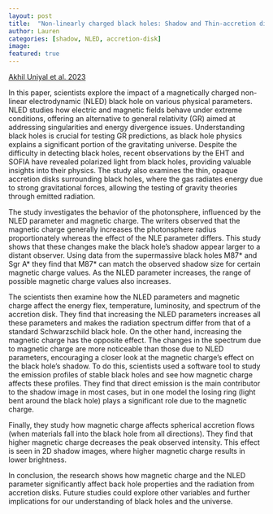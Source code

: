 ```yaml
---
layout: post
title:  "Non-linearly charged black holes: Shadow and Thin-accretion disk"
author: Lauren
categories: [shadow, NLED, accretion-disk]
image: 
featured: true
---
```

[Akhil Uniyal et al. 2023](https://arxiv.org/pdf/2303.07174)

In this paper, scientists explore the impact of a magnetically charged non-linear electrodynamic (NLED) black hole on various physical parameters. NLED studies how electric and magnetic fields behave under extreme conditions, offering an alternative to general relativity (GR) aimed at addressing singularities and energy divergence issues. Understanding black holes is crucial for testing GR predictions, as black hole physics explains a significant portion of the gravitating universe. Despite the difficulty in detecting black holes, recent observations by the EHT and SOFIA have revealed polarized light from black holes, providing valuable insights into their physics. The study also examines the thin, opaque accretion disks surrounding black holes, where the gas radiates energy due to strong gravitational forces, allowing the testing of gravity theories through emitted radiation. 

The study investigates the behavior of the photonsphere, influenced by the NLED parameter and magnetic charge. The writers observed that the magnetic charge generally increases the photonsphere radius proportionately whereas the effect of the NLE parameter differs. This study shows that these changes make the black hole’s shadow appear larger to a distant observer. Using data from the supermassive black holes M87* and Sgr A* they find that M87* can match the observed shadow size for certain magnetic charge values. As the NLED parameter increases, the range of possible magnetic charge values also increases. 

The scientists then examine how the NLED parameters and magnetic charge affect the energy flex, temperature, luminosity, and spectrum of the accretion disk. They find that increasing the NLED parameters increases all these parameters and makes the radiation spectrum differ from that of a standard Schwarzschild black hole. On the other hand, increasing the magnetic charge has the opposite effect. The changes in the spectrum due to magnetic charge are more noticeable than those due to NLED parameters, encouraging a closer look at the magnetic charge’s effect on the black hole’s shadow. To do this, scientists used a software tool to study the emission profiles of stable black holes and see how magnetic charge affects these profiles. They find that direct emission is the main contributor to the shadow image in most cases, but in one model the losing ring (light bent around the black hole) plays a significant role due to the magnetic charge. 

Finally, they study how magnetic charge affects spherical accretion flows (when materials fall into the black hole from all directions). They find that higher magnetic charge decreases the peak observed intensity. This effect is seen in 2D shadow images, where higher magnetic charge results in lower brightness. 

In conclusion, the research shows how magnetic charge and the NLED parameter significantly affect back hole properties and the radiation from accretion disks. Future studies could explore other variables and further implications for our understanding of black holes and the universe. 
